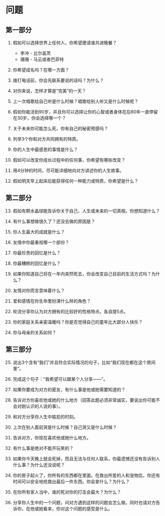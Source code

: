 # 问题

## 第一部分

1. 假如可以选择世界上任何人，你希望邀请谁共进晚餐？

    * 李冲 - 比尔盖茨
    * 珊珊 - 马云或者巴菲特

2. 你希望成名吗？在哪一方面？

3. 拨打电话前，你会先联系要说的话吗？为什么？

4. 对你来说，怎样才算是“完美”的一天？

5. 上一次唱歌给自己听是什么时候？唱歌给别人听又是什么时候呢？

6. 假如你能活到90岁，并且你可以选择让你的心智或者身体在后60年一直停留在30岁，你会选择哪一个？

7. 关于未来你可能怎么死，你有自己的秘密预感吗？

8. 列举3个你和对方共同拥有的特质。

9. 你的人生中最感恩的事情是什么？

10. 假如可以改变你成长过程中的任何事，你希望有哪些改变？

11. 用4分钟的时间，尽可能详细地向对方讲述你的人生故事。

12. 假如明天早上起床后能获得任何一种能力或特质，你希望是什么？

## 第二部分

13. 假如有颗水晶球能告诉你关于自己、人生或未来的一切真相，你想知道什么？

14. 有什么事想做很久了？还没去做的原因是？

15. 你人生最大的成就是什么？

16. 友情中你最重视哪一个部份？

17. 你最珍贵的回忆是什么？

18. 你最糟糕的回忆是什么？

19. 如果你知道自己将在一年内突然死去，你会改变自己目前的生活方式吗？为什么？

20. 友情对你而言意味着什么？

21. 爱和感情在你生命里扮演什么样的角色？

22. 轮流分享你认为对方拥有的比较好的性格特点。各自提5点。

23. 你的家庭关系亲密温暖吗？你是否觉得自己的童年比大部分人快乐？

24. 你与母亲的关系如何？

## 第三部分

25. 说出3个含有“我们”并且符合实际情况的句子，比如“我们现在都在这个房间里”。

26. 完成这个句子：“我希望可以跟某个人分享——”。

27. 如果你要成为对方的密友，有什么事是他或她需要知道的？

28. 告诉对方你喜欢他或她的什么地方（回答此题必须非常诚实，要说出你可能不会对刚认识的人说的事）。

29. 和对方分享你人生中尴尬的时刻。

30. 上次在别人面前哭是什么时候？自己哭又是什么时候？

31. 告诉对方，你现在喜欢他或她什么地方。

32. 有什么事是绝对不能开玩笑的？

33. 如果你今天晚上就会死掉，而且无法与任何人联系，你最遗憾还没有告诉别人什么事？为什么还没说呢？

34. 你的房子起火了，你所有的东西都在里面。在救出所爱的人和宠物后，你还有时间可以安全地抢救出最后一件东西。你会拿什么？为什么？

35. 在你所有家人当中，谁的死对你的打击会最大？为什么？

36. 分享你人生中的一个问题，问对方遇到这样的问题会怎么做。同时也请对方告诉你，在他或她看来，你对这个问题的感受是什么。